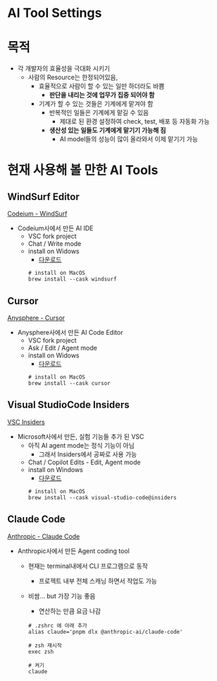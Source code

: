# AI Tool Settings
# 목적

- 각 개발자의 효율성을 극대화 시키기
    - 사람의 Resource는 한정되어있음,
        - 효율적으로 사람이 할 수 있는 일만 하더라도 바쁨
            - **판단을 내리는 것에 업무가 집중 되어야 함**
        - 기계가 할 수 있는 것들은 기계에게 맡겨야 함
            - 반복적인 일들은 기계에게 맡길 수 있음
                - 제대로 된 환경 설정하여 check, test, 배포 등 자동화 가능
            - **생산성 있는 일들도 기계에게 맡기기 가능해 짐**
                - AI model들의 성능이 많이 올라와서 이제 맡기기 가능


# 현재 사용해 볼 만한 AI Tools

## WindSurf Editor
[Codeium - WindSurf](https://codeium.com/)
- Codeium사에서 만든 AI IDE
    - VSC fork project
    - Chat / Write mode
    - install on Widows
        - [다운로드](https://codeium.com/windsurf)
        ```
        # install on MacOS
        brew install --cask windsurf
        ```
## Cursor
[Anysphere - Cursor](https://www.cursor.com/)
- Anysphere사에서 만든 AI Code Editor
    - VSC fork project
    - Ask / Edit / Agent mode
    - install on Widows
        - [다운로드](https://www.cursor.com/downloads)
        ```
        # install on MacOS
        brew install --cask cursor
        ```
## Visual StudioCode Insiders
[VSC Insiders](http://code.visualstudio.com/insiders)
- Microsoft사에서 만든, 실험 기능들 추가 된 VSC
    - 아직 AI agent mode는 정식 기능이 아님
        - 그래서 Insiders에서 공짜로 사용 가능
    - Chat / Copilot Edits - Edit, Agent mode
    - install on Windows
        - [다운로드](http://code.visualstudio.com/insiders)
        ```
        # install on MacOS
        brew install --cask visual-studio-code@insiders
        ```
## Claude Code
[Anthropic - Claude Code](https://console.anthropic.com/)
- Anthropic사에서 만든 Agent coding tool
    - 현재는 terminal내에서 CLI 프로그램으로 동작
        - 프로젝트 내부 전체 스캐닝 하면서 작업도 가능
    - 비쌈... but 가장 기능 좋음
        - 연산하는 만큼 요금 나감

        ```
        # .zshrc 에 아래 추가
        alias claude='pnpm dlx @anthropic-ai/claude-code'

        # zsh 재시작
        exec zsh

        # 켜기
        claude
        ```

